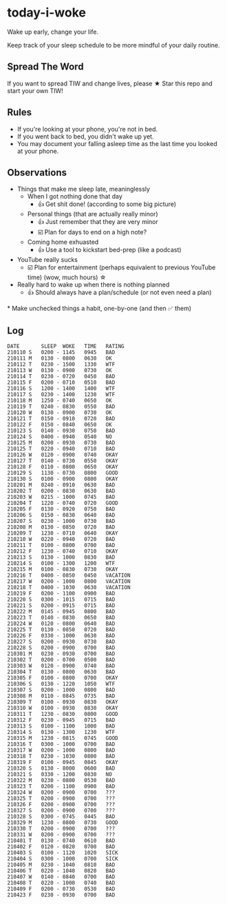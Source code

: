 # today-i-woke
Wake up early, change your life.

Keep track of your sleep schedule to be more mindful of your daily routine.

## Spread The Word

If you want to spread TIW and change lives, please ★ Star this repo and start your own TIW!

## Rules

- If you're looking at your phone, you're not in bed.
- If you went back to bed, you didn't wake up yet.
- You may document your falling asleep time as the last time you looked at your phone.

## Observations

- Things that make me sleep late, meaninglessly
  - When I got nothing done that day
    - 👍 Get shit done! (according to some big picture)
  - Personal things (that are actually really minor)
    - 👍 Just remember that they are very minor
    - ☑️ Plan for days to end on a high note?
  - Coming home exhuasted
    - 👍 Use a tool to kickstart bed-prep (like a podcast)
- YouTube really sucks
  - ☑️ Plan for entertainment (perhaps equivalent to previous YouTube time) (wow, much hours) ☆
- Really hard to wake up when there is nothing planned
  - 👍 Should always have a plan/schedule (or not even need a plan)

\* Make unchecked things a habit, one-by-one (and then ✅ them)

## Log

```when-i-woke
DATE       SLEEP  WOKE   TIME   RATING
210110 S   0200 - 1145   0945   BAD
210111 M   0130 - 0800   0630   OK
210112 T   0230 - 1500   1330   WTF
210113 W   0130 - 0900   0730   OK
210114 T   0230 - 0720   0450   BAD
210115 F   0200 - 0710   0510   BAD
210116 S   1200 - 1400   1400   WTF
210117 S   0230 - 1400   1230   WTF
210118 M   1250 - 0740   0650   OK
210119 T   0240 - 0830   0550   BAD
210120 W   0130 - 0900   0730   OK
210121 T   0150 - 0910   0720   BAD
210122 F   0150 - 0840   0650   OK
210123 S   0140 - 0930   0750   BAD
210124 S   0400 - 0940   0540   NO
210125 M   0200 - 0930   0730   BAD
210125 T   0220 - 0940   0710   BAD
210126 W   0120 - 0900   0740   OKAY
210127 T   0140 - 0730   0550   OKAY
210128 F   0110 - 0800   0650   OKAY
210129 S   1130 - 0730   0800   GOOD
210130 S   0100 - 0900   0800   OKAY
210201 M   0240 - 0910   0630   BAD
210202 T   0200 - 0830   0630   BAD
210203 W   0215 - 1000   0745   BAD
210204 T   1220 - 0740   0720   GOOD
210205 F   0130 - 0920   0750   BAD
210206 S   0150 - 0830   0640   BAD
210207 S   0230 - 1000   0730   BAD
210208 M   0130 - 0850   0720   BAD
210209 T   1230 - 0710   0640   OKAY
210210 W   0220 - 0940   0720   BAD
210211 T   0100 - 0800   0700   BAD
210212 F   1230 - 0740   0710   OKAY
210213 S   0130 - 1000   0830   BAD
210214 S   0100 - 1300   1200   WTF
210215 M   0100 - 0830   0730   OKAY
210216 T   0400 - 0850   0450   VACATION
210217 W   0200 - 1000   0800   VACATION
210218 T   0400 - 1030   0630   VACATION
210219 F   0200 - 1100   0900   BAD
210220 S   0300 - 1015   0715   BAD
210221 S   0200 - 0915   0715   BAD
210222 M   0145 - 0945   0800   BAD
210223 T   0140 - 0830   0650   BAD
210224 W   0120 - 0800   0640   BAD
210225 T   0130 - 0850   0720   BAD
210226 F   0330 - 1000   0630   BAD
210227 S   0200 - 0930   0730   BAD
210228 S   0200 - 0900   0700   BAD
210301 M   0230 - 0930   0700   BAD
210302 T   0200 - 0700   0500   BAD
210303 W   0120 - 0900   0740   BAD
210304 T   0130 - 0800   0630   BAD
210305 F   0100 - 0800   0700   OKAY
210306 S   0130 - 1220   1050   WTF
210307 S   0200 - 1000   0800   BAD
210308 M   0110 - 0845   0735   BAD
210309 T   0100 - 0930   0830   OKAY
210310 W   0100 - 0930   0830   OKAY
210311 T   1230 - 0830   0800   GOOD
210312 F   0230 - 0945   0715   BAD
210313 S   0100 - 1100   1000   BAD
210314 S   0130 - 1300   1230   WTF
210315 M   1230 - 0815   0745   GOOD
210316 T   0300 - 1000   0700   BAD
210317 W   0200 - 1000   0800   BAD
210318 T   0230 - 1030   0800   BAD
210319 F   0100 - 0945   0845   OKAY
210320 S   0130 - 8000   0600   BAD
210321 S   0330 - 1200   0830   NO
210322 M   0230 - 0800   0530   BAD
210323 T   0200 - 1100   0900   BAD
210324 W   0200 - 0900   0700   ???
210325 T   0200 - 0900   0700   ???
210326 F   0200 - 0900   0700   ???
210327 S   0200 - 0900   0700   ???
210328 S   0300 - 0745   0445   BAD
210329 M   1230 - 0800   0730   GOOD
210330 T   0200 - 0900   0700   ???
210331 W   0200 - 0900   0700   ???
210401 T   0130 - 0740   0610   BAD
210402 F   0120 - 0820   0700   BAD
210403 S   0100 - 1120   1020   SICK
210404 S   0300 - 1000   0700   SICK
210405 M   0230 - 1040   0810   BAD
210406 T   0220 - 1040   0820   BAD
210407 W   0140 - 0840   0700   BAD
210408 T   0220 - 1000   0740   BAD
210409 F   0200 - 0730   0530   BAD
210423 F   0230 - 0930   0700   BAD
```
